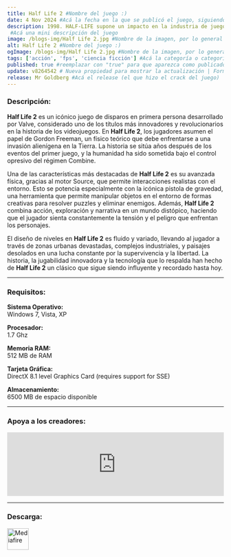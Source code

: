 ```yaml
---
title: Half Life 2 #Nombre del juego :)
date: 4 Nov 2024 #Acá la fecha en la que se publicó el juego, siguiendo este formato: Dia "30", Mes "Oct", Año "2024" = como debe quedar: 30 Oct 2024
description: 1998. HALF-LIFE supone un impacto en la industria de juegos con su combinación de acción frenética y narración continua y absorbente. El título de debut de Valve fue galardonado con más de 50 premios que lo consideraron el juego del año hasta convertirse en "El mejor juego para PC de la historia", galardón concedido por la revista PC Gamer, y ha vendido más de ocho millones de unidades en todo el mundo.
 #Acá una mini descripción del juego
image: /blogs-img/Half Life 2.jpg #Nombre de la imagen, por lo general es exactamente el mismo nombre que el juego excluyendo lo ":" (Dos puntos)
alt: Half Life 2 #Nombre del juego :)
ogImage: /blogs-img/Half Life 2.jpg #Nombre de la imagen, por lo general es exactamente el mismo nombre que el juego excluyendo lo ":" (Dos puntos)
tags: ['acción', 'fps', 'ciencia ficción'] #Acá la categoría o categorías del juego, si es más de una se coloca en este formato: ['categoría1', 'categoría2']
published: true #reemplazar con "true" para que aparezca como publicado
update: v8264542 # Nueva propiedad para mostrar la actualización | Formato: v1.0.0
release: Mr Goldberg #Acá el release (el que hizo el crack del juego) | Formato: Nicolhetti
---
```


<!--En VSCode seleccionando una palabra, por ejemplo: "Half Life 2" y apretando Ctrl+F2 se seleccionan todas las palabras iguales-->

### Descripción:
**Half Life 2** es un icónico juego de disparos en primera persona desarrollado por Valve, considerado uno de los títulos más innovadores y revolucionarios en la historia de los videojuegos. En **Half Life 2**, los jugadores asumen el papel de Gordon Freeman, un físico teórico que debe enfrentarse a una invasión alienígena en la Tierra. La historia se sitúa años después de los eventos del primer juego, y la humanidad ha sido sometida bajo el control opresivo del régimen Combine.

Una de las características más destacadas de **Half Life 2** es su avanzada física, gracias al motor Source, que permite interacciones realistas con el entorno. Esto se potencia especialmente con la icónica pistola de gravedad, una herramienta que permite manipular objetos en el entorno de formas creativas para resolver puzzles y eliminar enemigos. Además, **Half Life 2** combina acción, exploración y narrativa en un mundo distópico, haciendo que el jugador sienta constantemente la tensión y el peligro que enfrentan los personajes.

El diseño de niveles en **Half Life 2** es fluido y variado, llevando al jugador a través de zonas urbanas devastadas, complejos industriales, y paisajes desolados en una lucha constante por la supervivencia y la libertad. La historia, la jugabilidad innovadora y la tecnología que lo respalda han hecho de **Half Life 2** un clásico que sigue siendo influyente y recordado hasta hoy.
<!--Prompt para Chat-GPT: Hazme una descripción para el juego "Half Life 2" y cada que menciones "Half Life 2" ponlo en negrita -->

---

### Requisitos:
**Sistema Operativo:**  
Windows 7, Vista, XP

**Procesador:**  
1.7 Ghz

**Memoria RAM:**  
512 MB de RAM

**Tarjeta Gráfica:**  
DirectX 8.1 level Graphics Card (requires support for SSE)

**Almacenamiento:**  
6500 MB de espacio disponible

<!--Si falta o sobra un requisito se quita o se agrega manteniendo el mismo formato-->

---

### Apoya a los creadores:
<iframe src="https://store.steampowered.com/widget/220/" frameborder="0" style="background-color: transparent; width: 100% !important; aspect-ratio: 646 / 190;"></iframe>

<!--Reemplazar los numeros (AppID) del juego (en este caso 2668510) por el numero (AppID) correspondiente con el juego a publicar-->
<!--El AppID se encuentra en la URL del Juego en Steam-->

---

### Descarga:

[<img src="https://gist.github.com/cxmeel/0dbc95191f239b631c3874f4ccf114e2/raw/download.svg" alt="Mediafire" height="50" />](https://www.mediafire.com/file/20vbs7b2zv76q2l/Half-Life_2.zip/file)

<!-- # se debe reemplazar por el link de descarga-->

<!--NOMBRE-DEL-SERVICIO se debe reemplazar por el servicio donde está subido el juego-->
